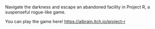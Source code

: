 Navigate the darkness and escape an abandoned facility in Project R, a suspenseful rogue-like game. 

You can play the game here! https://aibrain.itch.io/project-r
